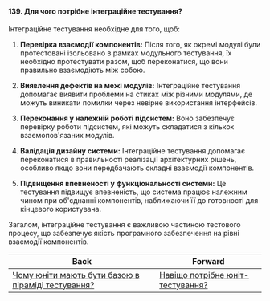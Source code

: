 #### 139. Для чого потрібне інтеграційне тестування?

Інтеграційне тестування необхідне для того, щоб:

1. **Перевірка взаємодії компонентів:** Після того, як окремі модулі були протестовані ізольовано в рамках модульного тестування, їх необхідно протестувати разом, щоб переконатися, що вони правильно взаємодіють між собою.

2. **Виявлення дефектів на межі модулів:** Інтеграційне тестування допомагає виявити проблеми на стиках між різними модулями, де можуть виникати помилки через невірне використання інтерфейсів.

3. **Переконання у належній роботі підсистем:** Воно забезпечує перевірку роботи підсистем, які можуть складатися з кількох взаємопов'язаних модулів.

4. **Валідація дизайну системи:** Інтеграційне тестування допомагає переконатися в правильності реалізації архітектурних рішень, особливо якщо вони передбачають складні взаємодії компонентів.

5. **Підвищення впевненості у функціональності системи:** Це тестування підвищує впевненість, що система працює належним чином при об'єднанні компонентів, наближаючи її до готовності для кінцевого користувача.

Загалом, інтеграційне тестування є важливою частиною тестового процесу, що забезпечує якість програмного забезпечення на рівні взаємодії компонентів.

| Back | Forward |
|---|---|
| [Чому юніти мають бути базою в піраміді тестування?](/ua/middle/testing/why-should-units-be-the-base-of-a-testing-pyramid.md)  | [Навіщо потрібне юніт-тестування?](/ua/middle/testing/why-is-unit-testing-necessary.md) |